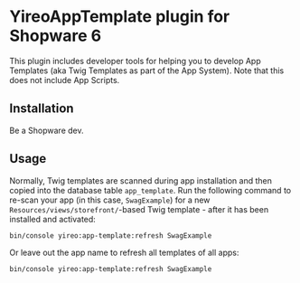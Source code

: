 # YireoAppTemplate plugin for Shopware 6
This plugin includes developer tools for helping you to develop App Templates (aka Twig Templates as part of the App System). Note that this does not include App Scripts.

## Installation
Be a Shopware dev.

## Usage
Normally, Twig templates are scanned during app installation and then copied into the database table `app_template`. Run the following command to re-scan your app (in this case, `SwagExample`) for a new `Resources/views/storefront/`-based Twig template - after it has been installed and activated:
```bash
bin/console yireo:app-template:refresh SwagExample
```

Or leave out the app name to refresh all templates of all apps:
```bash
bin/console yireo:app-template:refresh SwagExample
```
